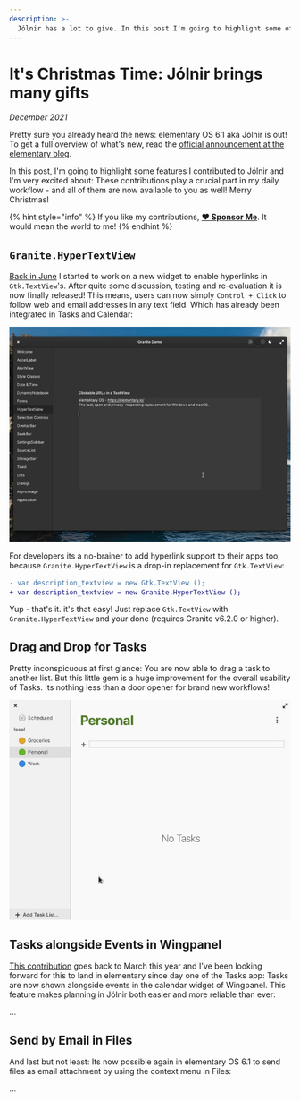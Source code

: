 ```yaml
---
description: >-
  Jólnir has a lot to give. In this post I'm going to highlight some of my contributions I'm very excited about.
---
```


# It's Christmas Time: Jólnir brings many gifts

_December 2021_

Pretty sure you already heard the news: elementary OS 6.1 aka Jólnir is out! To get a full overview of what's new, read the [official announcement at the elementary blog](https://blog.elementary.io/elementary-os-6-1-available-now/).

In this post, I'm going to highlight some features I contributed to Jólnir and I'm very excited about: These contributions play a crucial part in my daily workflow - and all of them are now available to you as well! Merry Christmas!

{% hint style="info" %}
If you like my contributions, [**❤️ Sponsor Me**](https://github.com/sponsors/marbetschar). It would mean the world to me!
{% endhint %}

## `Granite.HyperTextView`

[Back in June](2021-06-30-granite-hypertextview.md) I started to work on a new widget to enable hyperlinks in `Gtk.TextView`'s. After quite some discussion, testing and re-evaluation it is now finally released! This means, users can now simply `Control + Click` to follow web and email addresses in any text field. Which has already been integrated in Tasks and Calendar:

![Granite.HyperTextView in action](../.gitbook/assets/granite-hypertextview.gif)

For developers its a no-brainer to add hyperlink support to their apps too, because `Granite.HyperTextView` is a drop-in replacement for `Gtk.TextView`:

```diff
- var description_textview = new Gtk.TextView ();
+ var description_textview = new Granite.HyperTextView ();
```

Yup - that's it. it's that easy! Just replace `Gtk.TextView` with `Granite.HyperTextView` and your done (requires Granite v6.2.0 or higher).

## Drag and Drop for Tasks

Pretty inconspicuous at first glance: You are now able to drag a task to another list. But this little gem is a huge improvement for the overall usability of Tasks. Its nothing less than a door opener for brand new workflows!

![elementary Tasks: Drag task to another list](../.gitbook/assets/elementary-tasks-drag-and-drop.png)

## Tasks alongside Events in Wingpanel

[This contribution](https://github.com/elementary/wingpanel-indicator-datetime/pull/252) goes back to March this year and I've been looking forward for this to land in elementary since day one of the Tasks app: Tasks are now shown alongside events in the calendar widget of Wingpanel. This feature makes planning in Jólnir both easier and more reliable than ever:

...

## Send by Email in Files

And last but not least: Its now possible again in elementary OS 6.1 to send files as email attachment by using the context menu in Files:

...